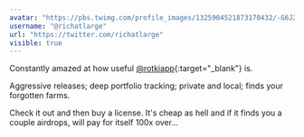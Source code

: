```yaml
---
avatar: "https://pbs.twimg.com/profile_images/1325904521873170432/-G6J2bRJ_400x400.jpg"
username: "@richatlarge"
url: "https://twitter.com/richatlarge"
visible: true
---
```


Constantly amazed at how useful [@rotkiapp](https://twitter.com/rotkiapp){:target="_blank"} is.

Aggressive releases; deep portfolio tracking; private and local; finds your forgotten farms.

Check it out and then buy a license. It's cheap as hell and if it finds you a couple airdrops, will pay for itself 100x over...
